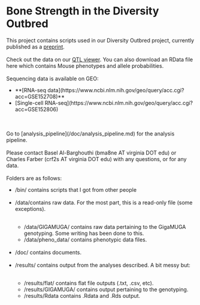 # Bone Strength in the Diversity Outbred
This project contains scripts used in our Diversity Outbred project, currently published as a [preprint](https://www.biorxiv.org/content/10.1101/2020.06.24.169839v1).
<br>
<br>
Check out the data on our [QTL viewer](http://qtlviewer.uvadcos.io). You can also download an RData file here which contains Mouse phenotypes and allele probabilities.
<br>
<br>
Sequencing data is available on GEO:
<ul>
  <li>**[RNA-seq data](https://www.ncbi.nlm.nih.gov/geo/query/acc.cgi?acc=GSE152708)**</li>
  <li>[Single-cell RNA-seq](https://www.ncbi.nlm.nih.gov/geo/query/acc.cgi?acc=GSE152806)</li>
</ul>
<br>
<br>
Go to [analysis_pipeline](/doc/analysis_pipeline.md) for the analysis pipeline.
<br>
<br>
Please contact Basel Al-Barghouthi (bma8ne AT virginia DOT edu) or Charles Farber (crf2s AT virginia DOT edu) with any questions, or for any data.
<br>
<br>
Folders are as follows:
<ul>
<li>/bin/ contains scripts that I got from other people</li><br/>
<li>/data/contains raw data. For the most part, this is a read-only file (some exceptions).</li>
<ul><br/>
<li>/data/GIGAMUGA/ contains raw data pertaining to the GigaMUGA genotyping. Some writing has been done to this.</li>
<li>/data/pheno_data/ contains phenotypic data files.</li>
</ul><br/>      
<li>/doc/ contains documents.</li><br/> 
<li>/results/ contains output from the analyses described. A bit messy but:</li>
<ul><br/>
<li>/results/flat/ contains flat file outputs (.txt, .csv, etc).</li>
<li>/results/GIGAMUGA/ contains output pertaining to the genotyping.</li>
<li>/results/Rdata contains .Rdata and .Rds output.</li>
</ul>
</ul>




